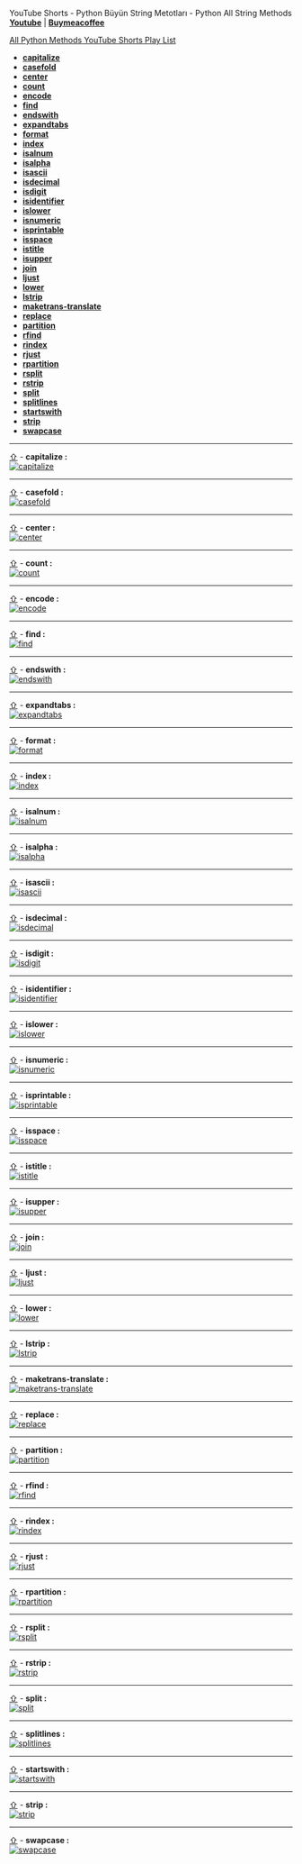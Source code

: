 YouTube Shorts - Python Büyün String Metotları - Python All String Methods **[Youtube](https://www.youtube.com/@umtsn)** | **[Buymeacoffee](https://www.buymeacoffee.com/umitsen)** 

[All Python Methods YouTube Shorts Play List](https://www.youtube.com/playlist?list=PLWmM3tw4zswYp2ee_doiA-zb0AOD_vXms)

- <a href="#capitalize" id="toc-capitalize">**capitalize**</a>
- <a href="#casefold" id="toc-casefold">**casefold**</a>
- <a href="#center" id="toc-center">**center**</a>
- <a href="#count" id="toc-count">**count**</a>
- <a href="#encode" id="toc-encode">**encode**</a>
- <a href="#find" id="toc-find">**find**</a>
- <a href="#endswith" id="toc-endswith">**endswith**</a>
- <a href="#expandtabs" id="toc-expandtabs">**expandtabs**</a>
- <a href="#format" id="toc-format">**format**</a>
- <a href="#index" id="toc-index">**index**</a>
- <a href="#isalnum" id="toc-isalnum">**isalnum**</a>
- <a href="#isalpha" id="toc-isalpha">**isalpha**</a>
- <a href="#isascii" id="toc-isascii">**isascii**</a>
- <a href="#isdecimal" id="toc-isdecimal">**isdecimal**</a>
- <a href="#isdigit" id="toc-isdigit">**isdigit**</a>
- <a href="#isidentifier" id="toc-isidentifier">**isidentifier**</a>
- <a href="#islower" id="toc-islower">**islower**</a>
- <a href="#isnumeric" id="toc-isnumeric">**isnumeric**</a>
- <a href="#isprintable" id="toc-isprintable">**isprintable**</a>
- <a href="#isspace" id="toc-isspace">**isspace**</a>
- <a href="#istitle" id="toc-istitle">**istitle**</a>
- <a href="#isupper" id="toc-isupper">**isupper**</a>
- <a href="#join" id="toc-join">**join**</a>
- <a href="#ljust" id="toc-ljust">**ljust**</a>
- <a href="#lower" id="toc-lower">**lower**</a>
- <a href="#lstrip" id="toc-lstrip">**lstrip**</a>
- <a href="#maketrans-translate" id="toc-maketrans-translate">**maketrans-translate**</a>
- <a href="#replace" id="toc-replace">**replace**</a>
- <a href="#partition" id="toc-partition">**partition**</a>
- <a href="#rfind" id="toc-rfind">**rfind**</a>
- <a href="#rindex" id="toc-rindex">**rindex**</a>
- <a href="#rjust" id="toc-rjust">**rjust**</a>
- <a href="#rpartition" id="toc-rpartition">**rpartition**</a>
- <a href="#rsplit" id="toc-rsplit">**rsplit**</a>
- <a href="#rstrip" id="toc-rstrip">**rstrip**</a>
- <a href="#split" id="toc-split">**split**</a>
- <a href="#splitlines" id="toc-splitlines">**splitlines**</a>
- <a href="#startswith" id="toc-startswith">**startswith**</a>
- <a href="#strip" id="toc-strip">**strip**</a>
- <a href="#swapcase" id="toc-swapcase">**swapcase**</a>

---
<a href="#toc-capitalize"><span>&#8679;</span></a> - <span id = "capitalize">**capitalize :**</span><br>
[![capitalize](https://img.youtube.com/vi/g3JrPY3ogCw/0.jpg)](https://youtube.com/shorts/g3JrPY3ogCw "capitalize")
<br>

---
<a href="#toc-casefold"><span>&#8679;</span></a> - <span id = "casefold">**casefold :**</span><br>
[![casefold](https://img.youtube.com/vi/Q2HslIP03pk/0.jpg)](https://youtube.com/shorts/Q2HslIP03pk "casefold")
<br>

---
<a href="#toc-center"><span>&#8679;</span></a> - <span id = "center">**center :**</span><br>
[![center](https://img.youtube.com/vi/1fJgV2g4npU/0.jpg)](https://youtube.com/shorts/1fJgV2g4npU "center")
<br>

---
<a href="#toc-count"><span>&#8679;</span></a> - <span id = "count">**count :**</span><br>
[![count](https://img.youtube.com/vi/intW7LeBVLw/0.jpg)](https://youtube.com/shorts/intW7LeBVLw "count")
<br>

---
<a href="#toc-encode"><span>&#8679;</span></a> - <span id = "encode">**encode :**</span><br>
[![encode](https://img.youtube.com/vi/IgCqZhqUvaQ/0.jpg)](https://youtube.com/shorts/IgCqZhqUvaQ "encode")
<br>

---
<a href="#toc-find"><span>&#8679;</span></a> - <span id = "find">**find :**</span><br>
[![find](https://img.youtube.com/vi/RNMoIcRAUu4/0.jpg)](https://youtube.com/shorts/RNMoIcRAUu4 "find")
<br>

---
<a href="#toc-endswith"><span>&#8679;</span></a> - <span id = "endswith">**endswith :**</span><br>
[![endswith](https://img.youtube.com/vi/2dKG7jLtthE/0.jpg)](https://youtube.com/shorts/2dKG7jLtthE "endswith")
<br>

---
<a href="#toc-expandtabs"><span>&#8679;</span></a> - <span id = "expandtabs">**expandtabs :**</span><br>
[![expandtabs](https://img.youtube.com/vi/jAqfG2K-UpE/0.jpg)](https://youtube.com/shorts/jAqfG2K-UpE "expandtabs")
<br>

---
<a href="#toc-format"><span>&#8679;</span></a> - <span id = "format">**format :**</span><br>
[![format](https://img.youtube.com/vi/q6gPgi4BExg/0.jpg)](https://youtube.com/shorts/q6gPgi4BExg "format")
<br>

---
<a href="#toc-index"><span>&#8679;</span></a> - <span id = "index">**index :**</span><br>
[![index](https://img.youtube.com/vi/-k4f_dwbyGQ/0.jpg)](https://youtube.com/shorts/-k4f_dwbyGQ "index")
<br>

---
<a href="#toc-isalnum"><span>&#8679;</span></a> - <span id = "isalnum">**isalnum :**</span><br>
[![isalnum](https://img.youtube.com/vi/Qtc7J01EwMI/0.jpg)](https://youtube.com/shorts/Qtc7J01EwMI "isalnum")
<br>

---
<a href="#toc-isalpha"><span>&#8679;</span></a> - <span id = "isalpha">**isalpha :**</span><br>
[![isalpha](https://img.youtube.com/vi/bPQFNwlWRvg/0.jpg)](https://youtube.com/shorts/bPQFNwlWRvg "isalpha")
<br>

---
<a href="#toc-isascii"><span>&#8679;</span></a> - <span id = "isascii">**isascii :**</span><br>
[![isascii](https://img.youtube.com/vi/0O5FCm3FiTw/0.jpg)](https://youtube.com/shorts/0O5FCm3FiTw "isascii")
<br>

---
<a href="#toc-isdecimal"><span>&#8679;</span></a> - <span id = "isdecimal">**isdecimal :**</span><br>
[![isdecimal](https://img.youtube.com/vi/7SqyFEdcWKs/0.jpg)](https://youtube.com/shorts/7SqyFEdcWKs "isdecimal")
<br>

---
<a href="#toc-isdigit"><span>&#8679;</span></a> - <span id = "isdigit">**isdigit :**</span><br>
[![isdigit](https://img.youtube.com/vi/tbOOSu_I_TI/0.jpg)](https://youtube.com/shorts/tbOOSu_I_TI "isdigit")
<br>

---
<a href="#toc-isidentifier"><span>&#8679;</span></a> - <span id = "isidentifier">**isidentifier :**</span><br>
[![isidentifier](https://img.youtube.com/vi/yQbHjZAyjpw/0.jpg)](https://youtube.com/shorts/yQbHjZAyjpw "isidentifier")
<br>

---
<a href="#toc-islower"><span>&#8679;</span></a> - <span id = "islower">**islower :**</span><br>
[![islower](https://img.youtube.com/vi/gV053lQpmfs/0.jpg)](https://youtube.com/shorts/gV053lQpmfs "islower")
<br>

---
<a href="#toc-isnumeric"><span>&#8679;</span></a> - <span id = "isnumeric">**isnumeric :**</span><br>
[![isnumeric](https://img.youtube.com/vi//0.jpg)](https://youtube.com/shorts/ "isnumeric")
<br>

---
<a href="#toc-isprintable"><span>&#8679;</span></a> - <span id = "isprintable">**isprintable :**</span><br>
[![isprintable](https://img.youtube.com/vi/lsL0DpwwB0M/0.jpg)](https://youtube.com/shorts/lsL0DpwwB0M "isprintable")
<br>

---
<a href="#toc-isspace"><span>&#8679;</span></a> - <span id = "isspace">**isspace :**</span><br>
[![isspace](https://img.youtube.com/vi//0.jpg)](https://youtube.com/shorts/ "isspace")
<br>

---
<a href="#toc-istitle"><span>&#8679;</span></a> - <span id = "istitle">**istitle :**</span><br>
[![istitle](https://img.youtube.com/vi/q-8RstSK3fU/0.jpg)](https://youtube.com/shorts/q-8RstSK3fU "istitle")
<br>

---
<a href="#toc-isupper"><span>&#8679;</span></a> - <span id = "isupper">**isupper :**</span><br>
[![isupper](https://img.youtube.com/vi/9lKT1qOs4wY/0.jpg)](https://youtube.com/shorts/9lKT1qOs4wY "isupper")
<br>

---
<a href="#toc-join"><span>&#8679;</span></a> - <span id = "join">**join :**</span><br>
[![join](https://img.youtube.com/vi/0Rk4oeXDvCo/0.jpg)](https://youtube.com/shorts/0Rk4oeXDvCo "join")
<br>

---
<a href="#toc-ljust"><span>&#8679;</span></a> - <span id = "ljust">**ljust :**</span><br>
[![ljust](https://img.youtube.com/vi/o8fnIx3Vr9A/0.jpg)](https://youtube.com/shorts/o8fnIx3Vr9A "ljust")
<br>

---
<a href="#toc-lower"><span>&#8679;</span></a> - <span id = "lower">**lower :**</span><br>
[![lower](https://img.youtube.com/vi/xolCoYpGtaY/0.jpg)](https://youtube.com/shorts/xolCoYpGtaY "lower")
<br>

---
<a href="#toc-lstrip"><span>&#8679;</span></a> - <span id = "lstrip">**lstrip :**</span><br>
[![lstrip](https://img.youtube.com/vi//0.jpg)](https://youtube.com/shorts/ "lstrip")
<br>

---
<a href="#toc-maketrans-translate"><span>&#8679;</span></a> - <span id = "maketrans-translate">**maketrans-translate :**</span><br>
[![maketrans-translate](https://img.youtube.com/vi/uHsb4Cl7x-U/0.jpg)](https://youtube.com/shorts/uHsb4Cl7x-U "maketrans-translate")
<br>

---
<a href="#toc-replace"><span>&#8679;</span></a> - <span id = "replace">**replace :**</span><br>
[![replace](https://img.youtube.com/vi/xZ8_f_0RYg4/0.jpg)](https://youtube.com/shorts/xZ8_f_0RYg4 "replace")
<br>

---
<a href="#toc-partition"><span>&#8679;</span></a> - <span id = "partition">**partition :**</span><br>
[![partition](https://img.youtube.com/vi/xjPiRYaxopg/0.jpg)](https://youtube.com/shorts/xjPiRYaxopg "partition")
<br>

---
<a href="#toc-rfind"><span>&#8679;</span></a> - <span id = "rfind">**rfind :**</span><br>
[![rfind](https://img.youtube.com/vi/T2X7H4xk9cY/0.jpg)](https://youtube.com/shorts/T2X7H4xk9cY "rfind")
<br>

---
<a href="#toc-rindex"><span>&#8679;</span></a> - <span id = "rindex">**rindex :**</span><br>
[![rindex](https://img.youtube.com/vi/p7q974kGe20/0.jpg)](https://youtube.com/shorts/p7q974kGe20 "rindex")
<br>

---
<a href="#toc-rjust"><span>&#8679;</span></a> - <span id = "rjust">**rjust :**</span><br>
[![rjust](https://img.youtube.com/vi/EpSie-CaGno/0.jpg)](https://youtube.com/shorts/EpSie-CaGno "rjust")
<br>

---
<a href="#toc-rpartition"><span>&#8679;</span></a> - <span id = "rpartition">**rpartition :**</span><br>
[![rpartition](https://img.youtube.com/vi/tghTCwsNu6w/0.jpg)](https://youtube.com/shorts/tghTCwsNu6w "rpartition")
<br>

---
<a href="#toc-rsplit"><span>&#8679;</span></a> - <span id = "rsplit">**rsplit :**</span><br>
[![rsplit](https://img.youtube.com/vi/FejTINNwpVk/0.jpg)](https://youtube.com/shorts/FejTINNwpVk "rsplit")
<br>

---
<a href="#toc-rstrip"><span>&#8679;</span></a> - <span id = "rstrip">**rstrip :**</span><br>
[![rstrip](https://img.youtube.com/vi/czKJ2TJqhGg/0.jpg)](https://youtube.com/shorts/czKJ2TJqhGg "rstrip")
<br>

---
<a href="#toc-split"><span>&#8679;</span></a> - <span id = "split">**split :**</span><br>
[![split](https://img.youtube.com/vi/pbx3kzqplx0/0.jpg)](https://youtube.com/shorts/pbx3kzqplx0 "split")
<br>

---
<a href="#toc-splitlines"><span>&#8679;</span></a> - <span id = "splitlines">**splitlines :**</span><br>
[![splitlines](https://img.youtube.com/vi/qWjlhEIknB4/0.jpg)](https://youtube.com/shorts/qWjlhEIknB4 "splitlines")
<br>

---
<a href="#toc-startswith"><span>&#8679;</span></a> - <span id = "startswith">**startswith :**</span><br>
[![startswith](https://img.youtube.com/vi/6tR3RDENYYI/0.jpg)](https://youtube.com/shorts/6tR3RDENYYI "startswith")
<br>

---
<a href="#toc-strip"><span>&#8679;</span></a> - <span id = "strip">**strip :**</span><br>
[![strip](https://img.youtube.com/vi/dYF0XjR9yf8/0.jpg)](https://youtube.com/shorts/dYF0XjR9yf8 "strip")
<br>

---
<a href="#toc-swapcase"><span>&#8679;</span></a> - <span id = "swapcase">**swapcase :**</span><br>
[![swapcase](https://img.youtube.com/vi/Fc27Nu45WaA/0.jpg)](https://youtube.com/shorts/Fc27Nu45WaA "swapcase")
<br>


